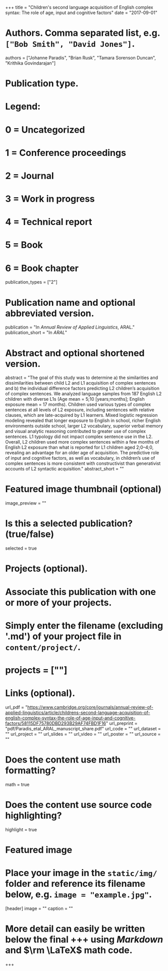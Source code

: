+++
title = "Children's second language acquisition of English complex syntax: The role of age, input and cognitive factors"
date = "2017-09-01"

# Authors. Comma separated list, e.g. `["Bob Smith", "David Jones"]`.
authors = ["Johanne Paradis", "Brian Rusk", "Tamara Sorenson Duncan", "Krithika Govindarajan"]

# Publication type.
# Legend:
# 0 = Uncategorized
# 1 = Conference proceedings
# 2 = Journal
# 3 = Work in progress
# 4 = Technical report
# 5 = Book
# 6 = Book chapter
publication_types = ["2"]

# Publication name and optional abbreviated version.
publication = "In *Annual Review of Applied Linguistics*, ARAL."
publication_short = "In *ARAL*"

# Abstract and optional shortened version.
abstract = "The goal of this study was to determine a) the similarities and dissimilarities between child L2 and L1 acquisition of complex sentences and b) the individual difference factors predicting L2 children’s acquisition of complex sentences. We analyzed language samples from 187 English L2 children with diverse L1s (Age mean = 5;10 [years;months]; English exposure mean = 17 months). Children used various types of complex sentences at all levels of L2 exposure, including sentences with relative clauses, which are late-acquired by L1 learners. Mixed logistic regression modeling revealed that longer exposure to English in school, richer English environments outside school, larger L2 vocabulary, superior verbal memory and visual analytic reasoning contributed to greater use of complex sentences. L1 typology did not impact complex sentence use in the L2. Overall, L2 children used more complex sentences within a few months of English L2 exposure than what is reported for L1 children aged 2;0–4;0, revealing an advantage for an older age of acquisition. The predictive role of input and cognitive factors, as well as vocabulary, in children’s use of complex sentences is more consistent with constructivist than generativist accounts of L2 syntactic acquisition."
abstract_short = ""

# Featured image thumbnail (optional)
image_preview = ""

# Is this a selected publication? (true/false)
selected = true

# Projects (optional).
#   Associate this publication with one or more of your projects.
#   Simply enter the filename (excluding '.md') of your project file in `content/project/`.
# projects = [""]

# Links (optional).
url_pdf = "https://www.cambridge.org/core/journals/annual-review-of-applied-linguistics/article/childrens-second-language-acquisition-of-english-complex-syntax-the-role-of-age-input-and-cognitive-factors/58115DF75780DBD293B29AF74FBD1F16"
url_preprint = "pdf/Paradis_etal_ARAL_manuscript_share.pdf"
url_code = ""
url_dataset = ""
url_project = ""
url_slides = ""
url_video = ""
url_poster = ""
url_source = ""

# Does the content use math formatting?
math = true

# Does the content use source code highlighting?
highlight = true

# Featured image
# Place your image in the `static/img/` folder and reference its filename below, e.g. `image = "example.jpg"`.
[header]
image = ""
caption = ""

# More detail can easily be written below the final +++ using *Markdown* and $\rm \LaTeX$ math code.
+++


